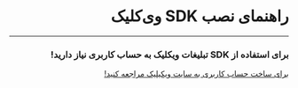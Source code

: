 <div dir="rtl">

<h1 dir="rtl">راهنمای نصب SDK وی‌کلیک</h1>
<hr>
<h3 dir="rtl">
برای استفاده از
SDK
تبلیغات ویکلیک به حساب کاربری نیاز دارید!
</h3>

<a dir="rtl" href="http://weclick.ir">
برای ساخت حساب کاربری به سایت ویکیلیک مراجعه کنید!
</a>
</div>

